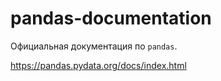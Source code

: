 # pandas-documentation

Официальная документация по `pandas`.

https://pandas.pydata.org/docs/index.html
